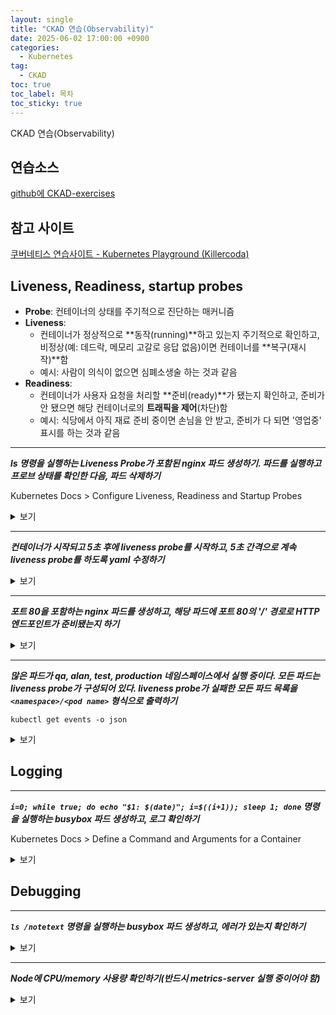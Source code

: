 ```yaml
---
layout: single
title: "CKAD 연습(Observability)"
date: 2025-06-02 17:00:00 +0900
categories:
  - Kubernetes
tag:
  - CKAD
toc: true
toc_label: 목차
toc_sticky: true
---
```


CKAD 연습(Observability)

## 연습소스

[github에 CKAD-exercises](https://github.com/dgkanatsios/CKAD-exercises)

## 참고 사이트

[쿠버네티스 연습사이트 - Kubernetes Playground (Killercoda)](https://killercoda.com/playgrounds/scenario/kubernetes)

## Liveness, Readiness, startup probes

- **Probe**: 컨테이너의 상태를 주기적으로 진단하는 매커니즘
- **Liveness**: 
  - 컨테이너가 정상적으로 **동작(running)**하고 있는지 주기적으로 확인하고, 비정상(예: 데드락, 메모리 고갈로 응답 없음)이면 컨테이너를 **복구(재시작)**함
  - 예시: 사람이 의식이 없으면 심폐소생술 하는 것과 같음
- **Readiness**: 
  - 컨테이너가 사용자 요청을 처리할 **준비(ready)**가 됐는지 확인하고, 준비가 안 됐으면 해당 컨테이너로의 **트래픽을 제어**(차단)함
  - 예시: 식당에서 아직 재료 준비 중이면 손님을 안 받고, 준비가 다 되면 '영업중' 표시를 하는 것과 같음

---

__*ls 명령을 실행하는 Liveness Probe가 포함된 nginx 파드 생성하기. 파드를 실행하고 프로브 상태를 확인한 다음, 파드 삭제하기*__

Kubernetes Docs > Configure Liveness, Readiness and Startup Probes

<details><summary>보기</summary>

{% highlight yaml %}
apiVersion: v1
kind: Pod
metadata:
  name: nginx
spec:
  containers:
  - name: nginx
    image: nginx
    livenessProbe:
      exec:
        command:
        - ls
{% endhighlight %}

{% highlight bash %}
kubectl describe pod nginx | grep -i liveness
kubectl delete pod nginx
{% endhighlight %}

</details>
<p></p>

---

__*컨테이너가 시작되고 5초 후에 liveness probe를 시작하고, 5초 간격으로 계속 liveness probe를 하도록 yaml 수정하기*__

<details><summary>보기</summary>

{% highlight yaml %}
apiVersion: v1
kind: Pod
metadata:
  name: nginx
spec:
  containers:
  - name: nginx
    image: nginx
    livenessProbe:
      exec:
        command:
        - ls
      initialDelaySeconds: 5 # 5초 후부터 헬스체크 시작
      periodSeconds: 5 # 5초 간격으로 헬스체크
{% endhighlight %}

</details>
<p></p>

---

__*포트 80을 포함하는 nginx 파드를 생성하고, 해당 파드에 포트 80의 '/' 경로로 HTTP 엔드포인트가 준비됐는지 하기*__

<details><summary>보기</summary>

{% highlight yaml %}
apiVersion: v1
kind: Pod
metadata:
  name: nginx
spec:
  containers:
  - name: nginx
    image: nginx
    ports:
    - containerPort: 80
    readinessProbe:
      httpGet:
        path: /
        port: 80
{% endhighlight %}

</details>
<p></p>

---

__*많은 파드가 qa, alan, test, production 네임스페이스에서 실행 중이다. 모든 파드는 liveness probe가 구성되어 있다. liveness probe가 실패한 모든 파드 목록을 `<namespace>/<pod name>` 형식으로 출력하기*__

`kubectl get events -o json`

<details><summary>보기</summary>

{% highlight bash %}
kubectl get events -o json | jq -r '.items[] | select(.message | contains("Liveness probe failed")).involvedObject | .namespace + "/" + .name'
{% endhighlight %}

</details>
<p></p>

## Logging

---

__*`i=0; while true; do echo "$1: $(date)"; i=$((i+1)); sleep 1; done` 명령을 실행하는 busybox 파드 생성하고, 로그 확인하기*__

Kubernetes Docs > Define a Command and Arguments for a Container

<details><summary>보기</summary>

{% highlight yaml %}
apiVersion: v1
kind: Pod
metadata:
  name: command-demo
  labels:
    purpose: demonstrate-command
spec:
  containers:
  - name: command-demo-container
    image: busybox
    command: ["/bin/sh", "-c"]
    args: ["i=0; while true; do echo '$1: $(date)'; i=$((i+1)); sleep 1; done"]
  restartPolicy: OnFailure
{% endhighlight %}

{% highlight bash %}
kubectl logs pod/command-demo
{% endhighlight %}

</details>
<p></p>

## Debugging

---

__*`ls /notetext` 명령을 실행하는 busybox 파드 생성하고, 에러가 있는지 확인하기*__

<details><summary>보기</summary>

{% highlight bash %}
apiVersion: v1
kind: Pod
metadata:
  name: command-demo
  labels:
    purpose: demonstrate-command
spec:
  containers:
  - name: command-demo-container
    image: busybox
    command: ["/bin/sh", "-c"]
    args: ["ls /notetext"]
  restartPolicy: OnFailure
{% endhighlight %}

{% highlight bash %}
kubectl events --for pod/command-demo
kubectl logs pods/command-demo
{% endhighlight %}

</details>
<p></p>

---

__*Node에 CPU/memory 사용량 확인하기(반드시 metrics-server 실행 중이어야 함)*__

<details><summary>보기</summary>

{% highlight bash %}
kubectl top nodes
{% endhighlight %}

</details>
<p></p>
